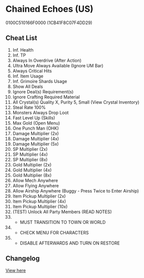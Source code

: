 # Chained Echoes (US)
0100C510166F0000 (1CB41F8C07F4DD29)

## Cheat List
1. Inf. Health
1. Inf. TP
1. Always In Overdrive (After Action)
1. Ultra Move Always Available (Ignore UM Bar)
1. Always Critical Hits
1. Inf. Item Usage
1. Inf. Grimoire Shards Usage
1. Show All Deals
1. Ignore Deal(s) Requirement(s)
1. Ignore Crafting Required Material
1. All Crystal(s) Quality X, Purity 5, Small (View Crystal Inventory)
1. Steal Rate 100%
1. Monsters Always Drop Loot
1. Fast Level Up (Skills)
1. Max Gold (Open Menu)
1. One Punch Man (OHK)
1. Damage Multiplier (2x)
1. Damage Multiplier (4x)
1. Damage Multiplier (5x)
1. SP Multiplier (2x)
1. SP Multiplier (4x)
1. SP Multiplier (8x)
1. Gold Multiplier (2x)
1. Gold Multiplier (4x)
1. Gold Multiplier (8x)
1. Allow Mech Anywhere
1. Allow Flying Anywhere
1. Allow Airship Anywhere (Buggy - Press Twice to Enter Airship)
1. Item Pickup Multiplier (2x)
1. Item Pickup Multiplier (4x)
1. Item Pickup Multiplier (10x)
1. (TEST) Unlock All Party Members (READ NOTES)
1. - MUST TRANSITION TO TOWN OR WORLD
1. - CHECK MENU FOR CHARACTERS
1. - DISABLE AFTERWARDS AND TURN ON RESTORE

## Changelog
[View here](./CHANGELOG.md)